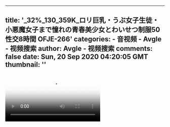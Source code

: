 
---
title: '_32%_130_359K_ロリ巨乳・うぶ女子生徒・小悪魔女子まで憧れの青春美少女とわいせつ制服50性交8時間 OFJE-266'
categories: 
    - 音视频
    - Avgle - 视频搜索
author: Avgle - 视频搜索
comments: false
date: Sun, 20 Sep 2020 04:20:05 GMT
thumbnail: ''
---

<div>   
<video controls loop poster="https://static-clst.avgle.com/videos/tmb13/434536/1.jpg" src="https://static-clst.avgle.com/videos/tmb13/434536/preview.mp4"></video>  
</div>
            